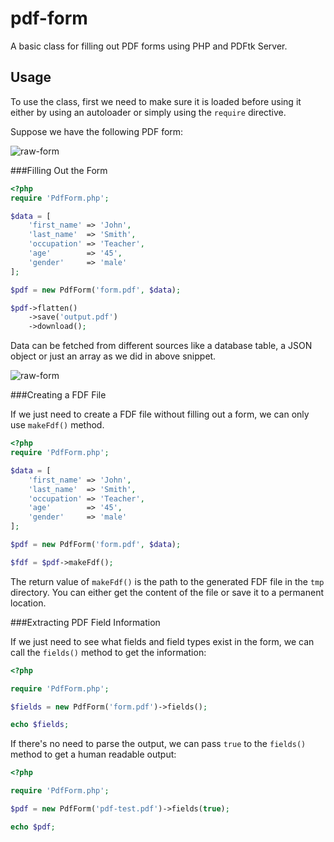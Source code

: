 # pdf-form

A basic class for filling out PDF forms using PHP and PDFtk Server.


## Usage


To use the class, first we need to make sure it is loaded before using it either by using an autoloader or simply using the `require` directive.

Suppose we have the following PDF form:

![raw-form](screenshots/raw_form.jpg)

###Filling Out the Form

```php
<?php
require 'PdfForm.php';

$data = [
    'first_name' => 'John',
    'last_name'  => 'Smith',
    'occupation' => 'Teacher',
    'age'        => '45',
    'gender'     => 'male'
];

$pdf = new PdfForm('form.pdf', $data);

$pdf->flatten()
    ->save('output.pdf')
    ->download();
```

Data can be fetched from different sources like a database table, a JSON object or just an array as we did in above snippet.

![raw-form](screenshots/filled_form.jpg)


###Creating a FDF File

If we just need to create a FDF file without filling out a form, we can only use `makeFdf()` method.

```php
<?php
require 'PdfForm.php';

$data = [
    'first_name' => 'John',
    'last_name'  => 'Smith',
    'occupation' => 'Teacher',
    'age'        => '45',
    'gender'     => 'male'
];

$pdf = new PdfForm('form.pdf', $data);

$fdf = $pdf->makeFdf();
```
The return value of `makeFdf()` is the path to the generated FDF file in the `tmp` directory. You can either get the content of the file or save it to a permanent location.

###Extracting PDF Field Information

If we just need to see what fields and field types exist in the form,  we can call the `fields()` method to get the information:

```php
<?php

require 'PdfForm.php';

$fields = new PdfForm('form.pdf')->fields();

echo $fields;

```

If there's no need to parse the output, we can pass `true` to the `fields()` method to get a human readable output:

```php
<?php

require 'PdfForm.php';

$pdf = new PdfForm('pdf-test.pdf')->fields(true);

echo $pdf;

```
